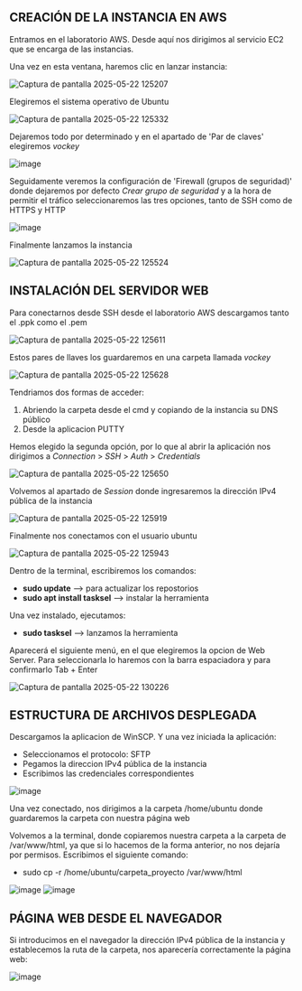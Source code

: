 ## CREACIÓN DE LA INSTANCIA EN AWS

Entramos en el laboratorio AWS. Desde aquí nos dirigimos al servicio EC2 que se encarga de las instancias.

Una vez en esta ventana, haremos clic en lanzar instancia:

![Captura de pantalla 2025-05-22 125207](https://github.com/user-attachments/assets/e78ff61b-f975-4331-9127-315191110d03)

Elegiremos el sistema operativo de Ubuntu

![Captura de pantalla 2025-05-22 125332](https://github.com/user-attachments/assets/9b538e50-0404-4873-8ce9-d3ab03605479)

Dejaremos todo por determinado y en el apartado de 'Par de claves' elegiremos *vockey* 

![image](https://github.com/user-attachments/assets/edf14015-1c18-41cb-ad51-809656affa65)

Seguidamente veremos la configuración de 'Firewall (grupos de seguridad)' donde dejaremos por defecto *Crear grupo de seguridad* y a la hora de permitir el tráfico seleccionaremos las tres opciones, tanto de SSH como de HTTPS y HTTP

![image](https://github.com/user-attachments/assets/99cb2e67-faf2-4aa8-96bd-cd2026411085)

Finalmente lanzamos la instancia

![Captura de pantalla 2025-05-22 125524](https://github.com/user-attachments/assets/d401a3eb-0265-466f-b0b6-3ff428a00d44)


## INSTALACIÓN DEL SERVIDOR WEB

Para conectarnos desde SSH desde el laboratorio AWS descargamos tanto el .ppk como el .pem

![Captura de pantalla 2025-05-22 125611](https://github.com/user-attachments/assets/74444b4d-56d1-4f68-bbb4-5ad1b8e9d3cc)

Estos pares de llaves los guardaremos en una carpeta llamada *vockey* 

![Captura de pantalla 2025-05-22 125628](https://github.com/user-attachments/assets/1a9efb13-2883-4945-b856-f5cc77edd71a)

Tendriamos dos formas de acceder:
  1. Abriendo la carpeta desde el cmd y copiando de la instancia su DNS público
  2. Desde la aplicacion PUTTY

Hemos elegido la segunda opción, por lo que al abrir la aplicación nos dirigimos a *Connection* > *SSH* > *Auth* > *Credentials*

![Captura de pantalla 2025-05-22 125650](https://github.com/user-attachments/assets/a06bba83-be9e-44ec-a067-0f3a95482adc)

Volvemos al apartado de *Session* donde ingresaremos la dirección IPv4 pública de la instancia

![Captura de pantalla 2025-05-22 125919](https://github.com/user-attachments/assets/ca4bf00a-242d-4711-88c0-9900e6ab5596)

Finalmente nos conectamos con el usuario ubuntu

![Captura de pantalla 2025-05-22 125943](https://github.com/user-attachments/assets/efadeae3-2020-4dc6-9fd4-0107a6a34f94)

Dentro de la terminal, escribiremos los comandos:

  - **sudo update** --> para actualizar los repostorios
  - **sudo apt install tasksel** --> instalar la herramienta

Una vez instalado, ejecutamos: 
  - **sudo tasksel** --> lanzamos la herramienta

Aparecerá el siguiente menú, en el que elegiremos la opcion de Web Server. Para seleccionarla lo haremos con la barra espaciadora y para confirmarlo Tab + Enter

![Captura de pantalla 2025-05-22 130226](https://github.com/user-attachments/assets/0c378d92-0e97-415b-86e3-3a1676d593a2)

## ESTRUCTURA DE ARCHIVOS DESPLEGADA

Descargamos la aplicacion de WinSCP. Y una vez iniciada la aplicación:
 - Seleccionamos el protocolo: SFTP
 - Pegamos la direccion IPv4 pública de la instancia
 - Escribimos las credenciales correspondientes

![image](https://github.com/user-attachments/assets/f820954c-e3df-4e9a-8940-112bbcf4ab3f)

Una vez conectado, nos dirigimos a la carpeta /home/ubuntu donde guardaremos la carpeta con nuestra página web

Volvemos a la terminal, donde copiaremos nuestra carpeta a la carpeta de /var/www/html, ya que si lo hacemos de la forma anterior, no nos dejaría por permisos. Escribimos el siguiente comando:
  - sudo cp -r /home/ubuntu/carpeta_proyecto /var/www/html

![image](https://github.com/user-attachments/assets/93691f2d-91b2-4505-8e30-b5c5f97d1b60)
![image](https://github.com/user-attachments/assets/b90ae76c-cd0c-493e-832a-548727bef3e9)


## PÁGINA WEB DESDE EL NAVEGADOR

Si introducimos en el navegador la dirección IPv4 pública de la instancia y establecemos la ruta de la carpeta, nos aparecería correctamente la página web:

![image](https://github.com/user-attachments/assets/b5eb4ffa-3ca5-49b2-932c-1be500dcf9e8)





















